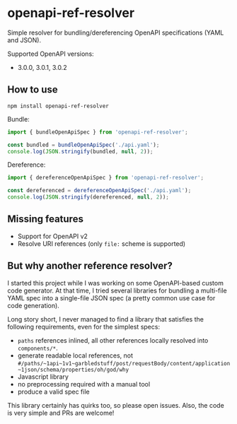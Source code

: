 # openapi-ref-resolver

Simple resolver for bundling/dereferencing OpenAPI specifications (YAML and JSON).

Supported OpenAPI versions:
- 3.0.0, 3.0.1, 3.0.2

## How to use

```
npm install openapi-ref-resolver
```

Bundle:
```javascript
import { bundleOpenApiSpec } from 'openapi-ref-resolver';

const bundled = bundleOpenApiSpec('./api.yaml');
console.log(JSON.stringify(bundled, null, 2));
```

Dereference:
```javascript
import { dereferenceOpenApiSpec } from 'openapi-ref-resolver';

const dereferenced = dereferenceOpenApiSpec('./api.yaml');
console.log(JSON.stringify(dereferenced, null, 2));
```

## Missing features

- Support for OpenAPI v2
- Resolve URI references (only `file:` scheme is supported)

## But why another reference resolver?

I started this project while I was working on some OpenAPI-based custom code generator. At that time, I tried several libraries for bundling a multi-file YAML spec into a single-file JSON spec (a pretty common use case for code generation).

Long story short, I never managed to find a library that satisfies the following requirements, even for the simplest specs:

- `paths` references inlined, all other references locally resolved into `components/*`.
- generate readable local references, not `#/paths/~1api~1v1~garbledstuff/post/requestBody/content/application~1json/schema/properties/oh/god/why`
- Javascript library
- no preprocessing required with a manual tool
- produce a valid spec file

This library certainly has quirks too, so please open issues. Also, the code is very simple and PRs are welcome!
